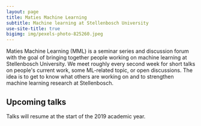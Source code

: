 ```yaml
---
layout: page
title: Maties Machine Learning
subtitle: Machine learning at Stellenbosch University
use-site-title: true
bigimg: img/pexels-photo-825260.jpeg
---
```


Maties Machine Learning (MML) is a seminar series and discussion forum with the
goal of bringing together people working on machine learning at Stellenbosch
University. We meet roughly every second week for short talks on people's
current work, some ML-related topic, or open discussions. The idea is to get to
know what others are working on and to strengthen machine learning research at
Stellenbosch.

Upcoming talks
--------------
Talks will resume at the start of the 2019 academic year.

<!-- https://www.pexels.com -->
<!-- https://unsplash.com -->
<!-- bigimg: img/pexels-photo-374857.jpeg -->